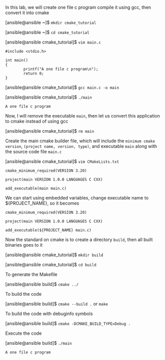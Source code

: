 In this lab, we will create one file c program compile it using gcc, then convert it into cmake

[ansible@ansible ~]$ `mkdir cmake_tutorial`

[ansible@ansible ~]$ `cd cmake_tutorial`

[ansible@ansible cmake_tutorial]$ `vim main.c`

```
#include <stdio.h>

int main()
{
        printf("A one file c program\n");
        return 0;
}
```

[ansible@ansible cmake_tutorial]$ `gcc main.c -o main`


[ansible@ansible cmake_tutorial]$ `./main`
```
A one file c program
```

Now, I will remove the executable `main`, then let us convert this application to cmake instead of using gcc

[ansible@ansible cmake_tutorial]$ `rm main`

Create the main cmake builder file, which will include the `minimum cmake version`, `(project name, version, type)`, and executable `main` along with the source code file `main.c` 

[ansible@ansible cmake_tutorial]$ `vim CMakeLists.txt`

```
cmake_minimum_required(VERSION 3.20)

project(main VERSION 1.0.0 LANGUAGES C CXX)

add_executable(main main.c)
```

We can start using embedded variables, change executable name to ${PROJECT_NAME}, so it becomes

```
cmake_minimum_required(VERSION 3.20)

project(main VERSION 1.0.0 LANGUAGES C CXX)

add_executable(${PROJECT_NAME} main.c)
```

Now the standard on cmake is to create a directory `build`, then all built binaries goes to it

[ansible@ansible cmake_tutorial]$ `mkdir build`

[ansible@ansible cmake_tutorial]$ `cd build`

To generate the Makefile

[ansible@ansible build]$ `cmake ../`

To build the code

[ansible@ansible build]$ `cmake --build .` or `make`

To build the code with debuginfo symbols

[ansible@ansible build]$ `cmake -DCMAKE_BUILD_TYPE=Debug .`

Execute the code

[ansible@ansible build]$ `./main`
```
A one file c program
```

